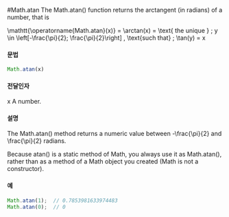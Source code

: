 #Math.atan
The Math.atan() function returns the arctangent (in radians) of a number, that is

\mathtt{\operatorname{Math.atan}(x)} = \arctan(x) = \text{ the unique } \; y \in \left[-\frac{\pi}{2}; \frac{\pi}{2}\right] \, \text{such that} \; \tan(y) = x



#### 문법

```javascript
Math.atan(x)
```

#### 전달인자
x
A number.




#### 설명

The Math.atan() method returns a numeric value between -\frac{\pi}{2} and \frac{\pi}{2} radians.

Because atan() is a static method of Math, you always use it as Math.atan(), rather than as a method of a Math object you created (Math is not a constructor).



#### 예

```javascript
Math.atan(1);  // 0.7853981633974483
Math.atan(0);  // 0
```



